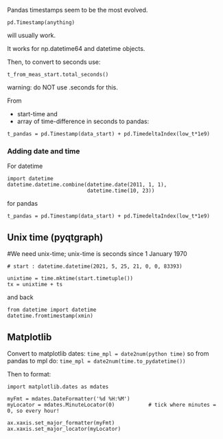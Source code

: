 Pandas timestamps seem to be the most evolved.


```
pd.Timestamp(anything)
```

will usually work.

It works for np.datetime64 and datetime objects.

Then, to convert to seconds use:

```
t_from_meas_start.total_seconds()
```

warning: do NOT use .seconds for this.

From 
- start-time and
- array of time-difference in seconds
to pandas:

```
t_pandas = pd.Timestamp(data_start) + pd.TimedeltaIndex(low_t*1e9)
```

### Adding date and time

For datetime
```
import datetime
datetime.datetime.combine(datetime.date(2011, 1, 1), 
                          datetime.time(10, 23))
```

for pandas
```
t_pandas = pd.Timestamp(data_start) + pd.TimedeltaIndex(low_t*1e9)
```

## Unix time (pyqtgraph)

#We need unix-time; unix-time is seconds since 1 January 1970

```
# start : datetime.datetime(2021, 5, 25, 21, 0, 0, 83393)

unixtime = time.mktime(start.timetuple())
tx = unixtime + ts
```

and back

```
from datetime import datetime
datetime.fromtimestamp(xmin)
```

## Matplotlib

Convert to matplotlib dates: ```time_mpl = date2num(python time)```
so from pandas to mpl do: ```time_mpl = date2num(time.to_pydatetime())```

Then to format:

```
import matplotlib.dates as mdates

myFmt = mdates.DateFormatter('%d %H:%M')
myLocator = mdates.MinuteLocator(0)           # tick where minutes = 0, so every hour!

ax.xaxis.set_major_formatter(myFmt)
ax.xaxis.set_major_locator(myLocator)
```
